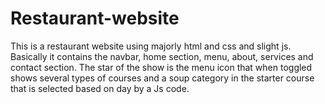 # Restaurant-website
This is a restaurant website using majorly html and css and slight js. Basically it contains the navbar, home section, menu, about, services and contact section. The star of the show is the menu   icon that when toggled shows  several types of courses and a soup category in the starter course that is selected based on day by a Js code.
